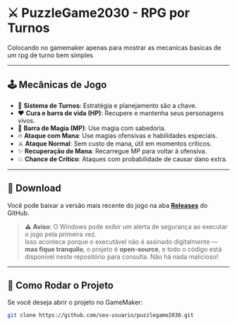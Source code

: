 # ⚔️ PuzzleGame2030 - RPG por Turnos

Colocando no gamemaker apenas para mostrar as mecanicas basicas de um rpg de turno bem simples

---

## 🕹️ Mecânicas de Jogo

- 🔁 **Sistema de Turnos**: Estratégia e planejamento são a chave.
- ❤️ **Cura e barra de vida (HP)**: Recupere e mantenha seus personagens vivos.
- 🔷 **Barra de Magia (MP)**: Use magia com sabedoria.
- 🔥 **Ataque com Mana**: Use magias ofensivas e habilidades especiais.
- ⚔️ **Ataque Normal**: Sem custo de mana, útil em momentos críticos.
- ✨ **Recuperação de Mana**: Recarregue MP para voltar à ofensiva.
- 💥 **Chance de Crítico**: Ataques com probabilidade de causar dano extra.

---

## 💾 Download

Você pode baixar a versão mais recente do jogo na aba **[Releases](https://github.com/seu-usuario/puzzlegame2030/releases)** do GitHub.

> ⚠️ **Aviso**: O Windows pode exibir um alerta de segurança ao executar o jogo pela primeira vez.  
> Isso acontece porque o executável não é assinado digitalmente — **mas fique tranquilo**, o projeto é **open-source**, e todo o código está disponível neste repositório para consulta. Não há nada malicioso!

---

## 🚀 Como Rodar o Projeto

Se você deseja abrir o projeto no GameMaker:

```bash
git clone https://github.com/seu-usuario/puzzlegame2030.git
